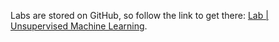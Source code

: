 <br><br>

Labs are stored on GitHub, so follow the link to get there: [Lab | Unsupervised Machine Learning](https://github.com/data-bootcamp-v4/lab-w10-ul.git).
